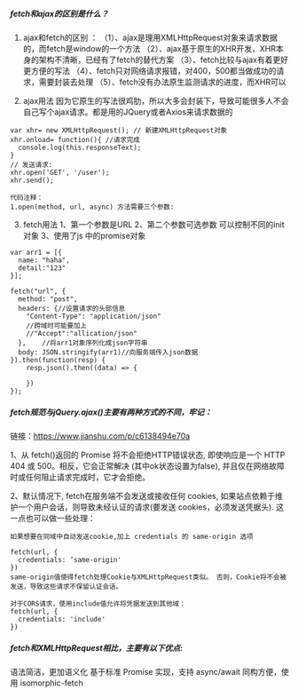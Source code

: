 ##### fetch和ajax的区别是什么？
1. ajax和fetch的区别 ：
  （1）、ajax是理用XMLHttpRequest对象来请求数据的，而fetch是window的一个方法
  （2）、ajax基于原生的XHR开发，XHR本身的架构不清晰，已经有了fetch的替代方案
  （3）、fetch比较与ajax有着更好更方便的写法
  （4）、fetch只对网络请求报错，对400，500都当做成功的请求，需要封装去处理
  （5）、fetch没有办法原生监测请求的进度，而XHR可以

2. ajax用法
因为它原生的写法很鸡肋，所以大多会封装下，导致可能很多人不会自己写个ajax请求。都是用的JQuery或者Axios来请求数据的

```
var xhr= new XMLHttpRequest(); // 新建XMLHttpRequest对象
xhr.onload= function(){ //请求完成
  console.log(this.responseText);
}
// 发送请求:
xhr.open('GET', '/user');
xhr.send();

代码注释：
1.open(method, url, async) 方法需要三个参数:
```


3. fetch用法
1、第一个参数是URL
2、第二个参数可选参数 可以控制不同的init对象
3、使用了js 中的promise对象

```
var arr1 = [{
  name: "haha",
  detail:"123"
}];

fetch("url", {
  method: "post",
  headers: {//设置请求的头部信息
    "Content-Type": "application/json"
    //跨域时可能要加上
    //"Accept":"allication/json"
  },    //将arr1对象序列化成json字符串
  body: JSON.stringify(arr1)//向服务端传入json数据
}).then(function(resp) {
    resp.json().then((data) => {
                
    })
});

```


#####  fetch规范与jQuery.ajax()主要有两种方式的不同，牢记：
链接：https://www.jianshu.com/p/c6138494e70a

1、从 fetch()返回的 Promise 将不会拒绝HTTP错误状态, 即使响应是一个 HTTP 404 或 500。相反，它会正常解决 (其中ok状态设置为false), 
并且仅在网络故障时或任何阻止请求完成时，它才会拒绝。

2、默认情况下, fetch在服务端不会发送或接收任何 cookies, 如果站点依赖于维护一个用户会话，则导致未经认证的请求(要发送 cookies，必须发送凭据头).
这一点也可以做一些处理：
```
如果想要在同域中自动发送cookie,加上 credentials 的 same-origin 选项

fetch(url, {
  credentials: ’same-origin'
})
same-origin值使得fetch处理Cookie与XMLHttpRequest类似。 否则，Cookie将不会被发送，导致这些请求不保留认证会话。

对于CORS请求，使用include值允许将凭据发送到其他域：
fetch(url, {
  credentials: 'include'
})

```

##### fetch和XMLHttpRequest相比，主要有以下优点:
语法简洁，更加语义化
基于标准 Promise 实现，支持 async/await
同构方便，使用 isomorphic-fetch
